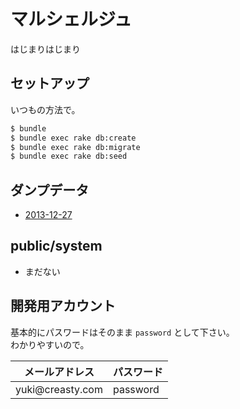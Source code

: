 マルシェルジュ
=============

はじまりはじまり


セットアップ
------------

いつもの方法で。

```sh
$ bundle
$ bundle exec rake db:create
$ bundle exec rake db:migrate
$ bundle exec rake db:seed
```


ダンプデータ
------------

- [2013-12-27](https://www.dropbox.com/s/foeklm0ypms0ank/marcierge_development_2013-12-27.sql)


public/system
-------------

- まだない


開発用アカウント
----------------

基本的にパスワードはそのまま `password` として下さい。  
わかりやすいので。

<table>
  <thead>
    <tr>
      <th>メールアドレス</th>
      <th>パスワード</th>
    </tr>
  </thead>
  <tbody>
    <tr>
      <td>yuki@creasty.com</td>
      <td>password</td>
    </tr>
  </tbody>
</table>


